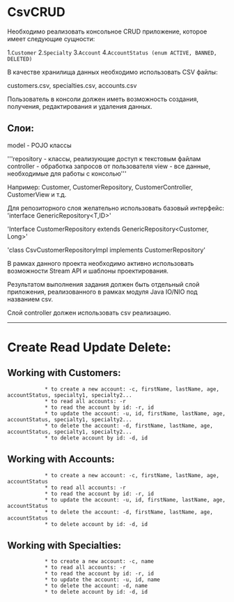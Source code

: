 # CsvCRUD
Необходимо реализовать консольное CRUD приложение, которое имеет следующие сущности:

1.`Customer`
2.`Specialty`
3.`Account`
4.`AccountStatus (enum ACTIVE, BANNED, DELETED)`

В качестве хранилища данных необходимо использовать CSV файлы:

customers.csv, specialties.csv, accounts.csv

Пользователь в консоли должен иметь возможность создания, получения, редактирования и удаления данных.

Слои:
-------------
model - POJO классы

'''repository - классы, реализующие доступ к текстовым файлам
controller - обработка запросов от пользователя
view - все данные, необходимые для работы с консолью'''

Например: Customer, CustomerRepository, CustomerController, CustomerView и т.д.

Для репозиторного слоя желательно использовать базовый интерфейс:
'interface GenericRepository<T,ID>'

'Interface CustomerRepository extends GenericRepository<Customer, Long>'

'class CsvCustomerRepositoryImpl implements CustomerRepository'

В рамках данного проекта необходимо активно использовать возможности Stream API и шаблоны проектирования.

Результатом выполнения задания должен быть отдельный слой приложения, реализованного в рамках модуля  Java IO/NIO под названием csv. 

Слой controller должен использовать csv реализацию.

---------------------------------------------------------------------------------------------------------------------------------------------------------------------------------
Create Read Update Delete:
============================ 
Working with Customers:
----------------------
                * to create a new account: -c, firstName, lastName, age, accountStatus, specialty1, specialty2...
                * to read all accounts: -r
                * to read the account by id: -r, id
                * to update the account: -u, id, firstName, lastName, age, accountStatus, specialty1, specialty2... 
                * to delete the account: -d, firstName, lastName, age, accountStatus, specialty1, specialty2...
                * to delete account by id: -d, id
Working with Accounts:
---------------------
                * to create a new account: -c, firstName, lastName, age, accountStatus
                * to read all accounts: -r
                * to read the account by id: -r, id
                * to update the account: -u, id, firstName, lastName, age, accountStatus
                * to delete the account: -d, firstName, lastName, age, accountStatus
                * to delete account by id: -d, id
Working with Specialties:
--------------------
                * to create a new account: -c, name
                * to read all accounts: -r
                * to read the account by id: -r, id
                * to update the account: -u, id, name
                * to delete the account: -d, name
                * to delete account by id: -d, id
